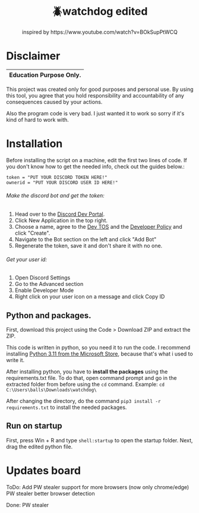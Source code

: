 <h1 align="center">🪲watchdog edited</h1>
<p align="center">inspired by https://www.youtube.com/watch?v=BOkSupPtWCQ</p>

# Disclaimer
</h1 align="center">

|Education Purpose Only.|
|-------------------------------------------------|
This project was created only for good purposes and personal use.
By using this tool, you agree that you hold responsibility and accountability of any consequences caused by your actions.

</h1>

Also the program code is very bad. I just wanted it to work so sorry if it's kind of hard to work with.

# Installation
Before installing the script on a machine, edit the first two lines of code. If you don't know how to get the needed info, check out the guides below.:
```
token = "PUT YOUR DISCORD TOKEN HERE!"
ownerid = "PUT YOUR DISCORD USER ID HERE!"
```

###### Make the discord bot and get the token:
1. Head over to the [Discord Dev Portal](https://discord.com/developers/applications).
2. Click New Application in the top right.
3. Choose a name, agree to the [Dev TOS](https://discord.com/developers/docs/policies-and-agreements/terms-of-service) and the [Developer Policy](https://discord.com/developers/docs/policies-and-agreements/developer-policy) and click "Create".
4. Navigate to the Bot section on the left and click "Add Bot"
5. Regenerate the token, save it and don't share it with no one.

###### Get your user id:
1. Open Discord Settings
2. Go to the Advanced section
3. Enable Developer Mode
4. Right click on your user icon on a message and click Copy ID

## Python and packages.
First, download this project using the Code > Download ZIP and extract the ZIP.

This code is written in python, so you need it to run the code. I recommend installing [Python 3.11 from the Microsoft Store](https://www.microsoft.com/store/productId/9NRWMJP3717K), because that's what i used to write it.

After installing python, you have to **install the packages** using the requirements.txt file.
To do that, open command prompt and go in the extracted folder from before using the `cd` command. 
Example: `cd C:\Users\balls\Downloads\watchdog\`

After changing the directory, do the command `pip3 install -r requirements.txt` to install the needed packages.

## Run on startup
First, press Win + R and type `shell:startup` to open the startup folder.
Next, drag the edited python file.

# Updates board

ToDo: Add PW stealer support for more browsers (now only chrome/edge)
      PW stealer better browser detection
      
Done: PW stealer
